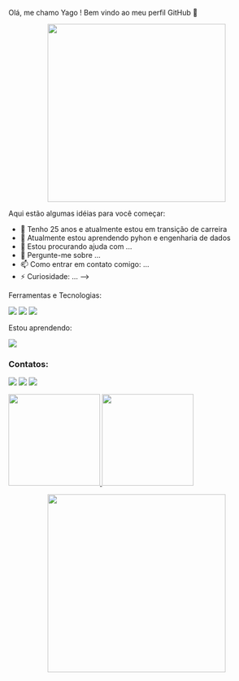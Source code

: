 

Olá, me chamo Yago ! 
Bem vindo ao meu perfil GitHub 👋

<p align="center">
  <img src="https://c.tenor.com/yFKbJFsOvs4AAAAC/luffy-smile-luffy-giggle.gif" width="350">
</p>


Aqui estão algumas idéias para você começar:

- 🔭 Tenho 25 anos e atualmente estou em transição de carreira
- 🌱 Atualmente estou aprendendo pyhon e engenharia de dados
- 🤔 Estou procurando ajuda com ...
- 💬 Pergunte-me sobre ...
- 📫 Como entrar em contato comigo: ...
- ⚡ Curiosidade: ...
-->

Ferramentas e Tecnologias:


<img src="https://img.shields.io/badge/GitHub-100000?style=for-the-badge&logo=github&logoColor=white" target="_blank"></a> 
<img src="https://img.shields.io/badge/GIT-E44C30?style=for-the-badge&logo=git&logoColor=white" target="_blank"></a> 
<img src="https://img.shields.io/badge/VSCode-0078D4?style=for-the-badge&logo=visual%20studio%20code&logoColor=white" target="_blank"></a> 


Estou aprendendo:

<img src="https://img.shields.io/badge/Python-FFD43B?style=for-the-badge&logo=python&logoColor=blue" target="_blank"></a>


### Contatos:

<div>

<a href="https://www.instagram.com/yago17852/" target="_blank"><img src="https://img.shields.io/badge/-Instagram-%23E4405F?style=for-the-badge&logo=instagram&logoColor=white" target="_blank"></a>
<a href = "mailto:yagodealmeidacs@gmail.com"><img src="https://img.shields.io/badge/Gmail-D14836?style=for-the-badge&logo=gmail&logoColor=white" target="_blank"></a>
<a href="https://www.linkedin.com/in/yago-de-almeida-castello-saloman-462304218/" target="_blank"><img src="https://img.shields.io/badge/-LinkedIn-%230077B5?style=for-the-badge&logo=linkedin&logoColor=white" target="_blank"></a>   
</div>


<div>
<a href="https://github.com/YagoCastello">
<img height="180em" src="https://github-readme-stats.vercel.app/api/top-langs/?username=YagoCastello&layout=compact&langs_count=7&theme=dracula"/>
<img height="180em" src="https://github-readme-stats.vercel.app/api?username=YagoCastello&show_icons=true&theme=dracula&include_all_commits=true&count_private=true"/>
</div>

  
  
  
<p align="center">
  <img src="https://c.tenor.com/yFKbJFsOvs4AAAAC/luffy-smile-luffy-giggle.gif" width="350">
</p>
  
  
  
  
<!--
**YagoCastello/YagoCastello** is a ✨ _special_ ✨ repository because its `README.md` (this file) appears on your GitHub profile.

Here are some ideas to get you started:

- 🔭 I’m currently working on ...
- 🌱 I’m currently learning ...
- 👯 I’m looking to collaborate on ...
- 🤔 I’m looking for help with ...
- 💬 Ask me about ...
- 📫 How to reach me: ...
- 😄 Pronouns: ...
- ⚡ Fun fact: ...
-->
